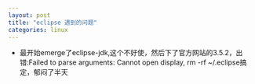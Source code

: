 ```yaml
---
layout: post
title: "eclipse 遇到的问题" 
categories: linux
---
```


* 最开始emerge了eclipse-jdk,这个不好使，然后下了官方网站的3.5.2，出错:Failed to parse arguments: Cannot open display, rm -rf ~/.eclipse搞定，郁闷了半天

